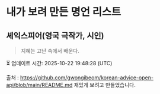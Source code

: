 # 내가 보려 만든 명언 리스트

##  셰익스피어(영국 극작가, 시인)
> 지혜는 고난 속에서 배운다.


⏳ 업데이트 시간: 2025-10-22 19:48:28 (UTC)

출처 : https://github.com/gwongibeom/korean-advice-open-api/blob/main/README.md
재밌게 보려고 만들었습니다.
